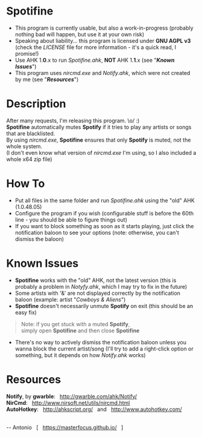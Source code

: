 # Spotifine
* This program is currently usable, but also a work-in-progress (probably nothing bad will happen, but use it at your own risk)
* Speaking about liability... this program is licensed under **GNU AGPL v3** (check the *LICENSE* file for more information - it's a quick read, I promise!)
* Use AHK 1.**0**.x to run _Spotifine.ahk_, **NOT** AHK 1.**1**.x (see "_**Known Issues**_")
* This program uses _nircmd.exe_ and _Notify.ahk_, which were not created by me (see "_**Resources**_")

# Description
After many requests, I'm releasing this program. \o/ :)  
**Spotifine** automatically mutes **Spotify** if it tries to play any artists or songs that are blacklisted.  
By using _nircmd.exe_, **Spotifine** ensures that only **Spotify** is muted, not the whole system.  
(I don't even know what version of _nircmd.exe_ I'm using, so I also included a whole x64 zip file)

# How To
* Put all files in the same folder and run _Spotifine.ahk_ using the "old" AHK (1.0.48.05)
* Configure the program if you wish (configurable stuff is before the 60th line - you should be able to figure things out)
* If you want to block something as soon as it starts playing, just click the notification baloon to see your options (note: otherwise, you can't dismiss the baloon)

# Known Issues
* **Spotifine** works with the "old" AHK, not the latest version (this is probably a problem in _Notyfy.ahk_, which I may try to fix in the future)
* Some artists with '&' are not displayed correctly by the notification baloon (example: artist "_Cowboys & Aliens_")
* **Spotifine** doesn't necessarily unmute **Spotify** on exit (this should be an easy fix)
> Note: if you get stuck with a muted **Spotify**,  
> simply open **Spotifine** and then close **Spotifine**  

* There's no way to actively dismiss the notification baloon unless you wanna block the current artist/song (I'll try to add a right-click option or something, but it depends on how _Notify.ahk_ works)

# Resources
**Notify**, by **gwarble**: &nbsp; http://gwarble.com/ahk/Notify/  
**NirCmd**: &nbsp; http://www.nirsoft.net/utils/nircmd.html  
**AutoHotkey**: &nbsp; http://ahkscript.org/ &nbsp; and &nbsp; http://www.autohotkey.com/  

&nbsp;  
-- Antonio &nbsp; [ &nbsp; https://masterfocus.github.io/ &nbsp; ]
